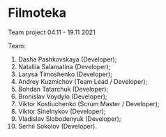# Filmoteka

Team project 04.11 - 19.11 2021

Team:

1. Dasha Pashkovskaya (Developer);
2. Nataliia Salamatina (Developer);
3. Larysa Timoshenko (Developer);
4. Andrey Kuzmichov (Team Lead / Developer);
5. Bohdan Tatarchuk (Developer);
6. Bronislav Voydylo (Developer);
7. Viktor Kostiuchenko (Scrum Master / Developer);
8. Viktor Sinelnykov (Developer);
9. Vladislav Slobodenyuk (Developer);
10. Serhii Sokolov (Developer).
